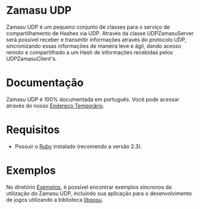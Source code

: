 # Zamasu UDP
Zamasu UDP é um pequeno conjunto de classes para o serviço de compartilhamento de Hashes via UDP. Através da classe UDPZamasuServer será possível receber e transmitir informações através do protocolo UDP, sincronizando essas informações de maneira leve e ágil, dando acesso remoto e compartilhado a um Hash de informações recebidas pelos UDPZamasuClient's.

# Documentação
Zamasu UDP é 100% documentada em português. Você pode acessar através do nosso [Endereço Temporário](https://zamasu.000webhostapp.com/). 

# Requisitos
* Possuir o [Ruby](https://www.ruby-lang.org/) instalado (recomendo a versão 2.3).

# Exemplos
No diretório [Exemplos](https://github.com/abdias9/Zamasu/tree/master/Example), é possível encontrar exemplos síncronos da utilização do Zamasu UDP, incluindo sua aplicação para o desenvolvimento de jogos utilizando a biblioteca [libgosu](https://www.libgosu.org/).
